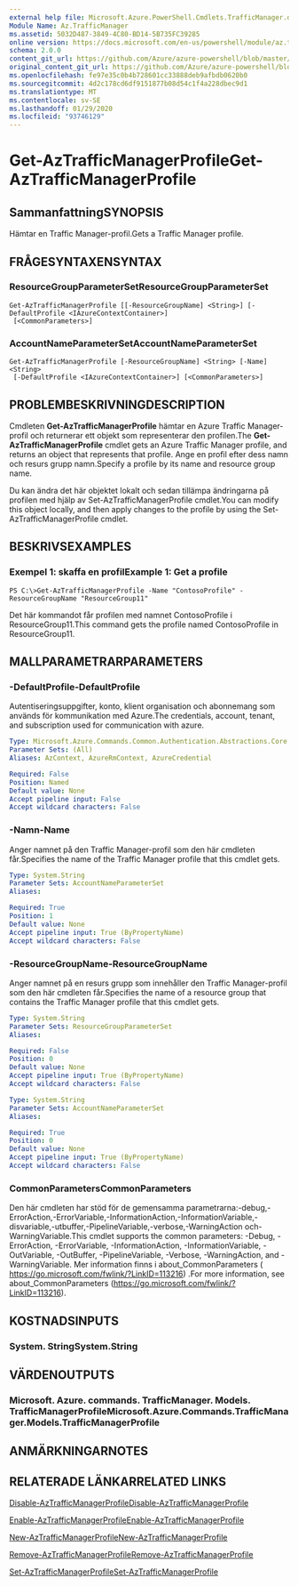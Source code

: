 ```yaml
---
external help file: Microsoft.Azure.PowerShell.Cmdlets.TrafficManager.dll-Help.xml
Module Name: Az.TrafficManager
ms.assetid: 5032D487-3849-4C80-BD14-5B735FC39285
online version: https://docs.microsoft.com/en-us/powershell/module/az.trafficmanager/get-aztrafficmanagerprofile
schema: 2.0.0
content_git_url: https://github.com/Azure/azure-powershell/blob/master/src/TrafficManager/TrafficManager/help/Get-AzTrafficManagerProfile.md
original_content_git_url: https://github.com/Azure/azure-powershell/blob/master/src/TrafficManager/TrafficManager/help/Get-AzTrafficManagerProfile.md
ms.openlocfilehash: fe97e35c0b4b728601cc33888deb9afbdb0620b0
ms.sourcegitcommit: 4d2c178cd6df9151877b08d54c1f4a228dbec9d1
ms.translationtype: MT
ms.contentlocale: sv-SE
ms.lasthandoff: 01/29/2020
ms.locfileid: "93746129"
---
```

# <span data-ttu-id="0380a-101">Get-AzTrafficManagerProfile</span><span class="sxs-lookup"><span data-stu-id="0380a-101">Get-AzTrafficManagerProfile</span></span>

## <span data-ttu-id="0380a-102">Sammanfattning</span><span class="sxs-lookup"><span data-stu-id="0380a-102">SYNOPSIS</span></span>
<span data-ttu-id="0380a-103">Hämtar en Traffic Manager-profil.</span><span class="sxs-lookup"><span data-stu-id="0380a-103">Gets a Traffic Manager profile.</span></span>

## <span data-ttu-id="0380a-104">FRÅGESYNTAXEN</span><span class="sxs-lookup"><span data-stu-id="0380a-104">SYNTAX</span></span>

### <span data-ttu-id="0380a-105">ResourceGroupParameterSet</span><span class="sxs-lookup"><span data-stu-id="0380a-105">ResourceGroupParameterSet</span></span>
```
Get-AzTrafficManagerProfile [[-ResourceGroupName] <String>] [-DefaultProfile <IAzureContextContainer>]
 [<CommonParameters>]
```

### <span data-ttu-id="0380a-106">AccountNameParameterSet</span><span class="sxs-lookup"><span data-stu-id="0380a-106">AccountNameParameterSet</span></span>
```
Get-AzTrafficManagerProfile [-ResourceGroupName] <String> [-Name] <String>
 [-DefaultProfile <IAzureContextContainer>] [<CommonParameters>]
```

## <span data-ttu-id="0380a-107">PROBLEMBESKRIVNING</span><span class="sxs-lookup"><span data-stu-id="0380a-107">DESCRIPTION</span></span>
<span data-ttu-id="0380a-108">Cmdleten **Get-AzTrafficManagerProfile** hämtar en Azure Traffic Manager-profil och returnerar ett objekt som representerar den profilen.</span><span class="sxs-lookup"><span data-stu-id="0380a-108">The **Get-AzTrafficManagerProfile** cmdlet gets an Azure Traffic Manager profile, and returns an object that represents that profile.</span></span>
<span data-ttu-id="0380a-109">Ange en profil efter dess namn och resurs grupp namn.</span><span class="sxs-lookup"><span data-stu-id="0380a-109">Specify a profile by its name and resource group name.</span></span>

<span data-ttu-id="0380a-110">Du kan ändra det här objektet lokalt och sedan tillämpa ändringarna på profilen med hjälp av Set-AzTrafficManagerProfile cmdlet.</span><span class="sxs-lookup"><span data-stu-id="0380a-110">You can modify this object locally, and then apply changes to the profile by using the Set-AzTrafficManagerProfile cmdlet.</span></span>

## <span data-ttu-id="0380a-111">BESKRIVS</span><span class="sxs-lookup"><span data-stu-id="0380a-111">EXAMPLES</span></span>

### <span data-ttu-id="0380a-112">Exempel 1: skaffa en profil</span><span class="sxs-lookup"><span data-stu-id="0380a-112">Example 1: Get a profile</span></span>
```
PS C:\>Get-AzTrafficManagerProfile -Name "ContosoProfile" -ResourceGroupName "ResourceGroup11"
```

<span data-ttu-id="0380a-113">Det här kommandot får profilen med namnet ContosoProfile i ResourceGroup11.</span><span class="sxs-lookup"><span data-stu-id="0380a-113">This command gets the profile named ContosoProfile in ResourceGroup11.</span></span>

## <span data-ttu-id="0380a-114">MALLPARAMETRAR</span><span class="sxs-lookup"><span data-stu-id="0380a-114">PARAMETERS</span></span>

### <span data-ttu-id="0380a-115">-DefaultProfile</span><span class="sxs-lookup"><span data-stu-id="0380a-115">-DefaultProfile</span></span>
<span data-ttu-id="0380a-116">Autentiseringsuppgifter, konto, klient organisation och abonnemang som används för kommunikation med Azure.</span><span class="sxs-lookup"><span data-stu-id="0380a-116">The credentials, account, tenant, and subscription used for communication with azure.</span></span>

```yaml
Type: Microsoft.Azure.Commands.Common.Authentication.Abstractions.Core.IAzureContextContainer
Parameter Sets: (All)
Aliases: AzContext, AzureRmContext, AzureCredential

Required: False
Position: Named
Default value: None
Accept pipeline input: False
Accept wildcard characters: False
```

### <span data-ttu-id="0380a-117">-Namn</span><span class="sxs-lookup"><span data-stu-id="0380a-117">-Name</span></span>
<span data-ttu-id="0380a-118">Anger namnet på den Traffic Manager-profil som den här cmdleten får.</span><span class="sxs-lookup"><span data-stu-id="0380a-118">Specifies the name of the Traffic Manager profile that this cmdlet gets.</span></span>

```yaml
Type: System.String
Parameter Sets: AccountNameParameterSet
Aliases:

Required: True
Position: 1
Default value: None
Accept pipeline input: True (ByPropertyName)
Accept wildcard characters: False
```

### <span data-ttu-id="0380a-119">-ResourceGroupName</span><span class="sxs-lookup"><span data-stu-id="0380a-119">-ResourceGroupName</span></span>
<span data-ttu-id="0380a-120">Anger namnet på en resurs grupp som innehåller den Traffic Manager-profil som den här cmdleten får.</span><span class="sxs-lookup"><span data-stu-id="0380a-120">Specifies the name of a resource group that contains the Traffic Manager profile that this cmdlet gets.</span></span>

```yaml
Type: System.String
Parameter Sets: ResourceGroupParameterSet
Aliases:

Required: False
Position: 0
Default value: None
Accept pipeline input: True (ByPropertyName)
Accept wildcard characters: False
```

```yaml
Type: System.String
Parameter Sets: AccountNameParameterSet
Aliases:

Required: True
Position: 0
Default value: None
Accept pipeline input: True (ByPropertyName)
Accept wildcard characters: False
```

### <span data-ttu-id="0380a-121">CommonParameters</span><span class="sxs-lookup"><span data-stu-id="0380a-121">CommonParameters</span></span>
<span data-ttu-id="0380a-122">Den här cmdleten har stöd för de gemensamma parametrarna:-debug,-ErrorAction,-ErrorVariable,-InformationAction,-InformationVariable,-disvariable,-utbuffer,-PipelineVariable,-verbose,-WarningAction och-WarningVariable.</span><span class="sxs-lookup"><span data-stu-id="0380a-122">This cmdlet supports the common parameters: -Debug, -ErrorAction, -ErrorVariable, -InformationAction, -InformationVariable, -OutVariable, -OutBuffer, -PipelineVariable, -Verbose, -WarningAction, and -WarningVariable.</span></span> <span data-ttu-id="0380a-123">Mer information finns i about_CommonParameters ( https://go.microsoft.com/fwlink/?LinkID=113216) .</span><span class="sxs-lookup"><span data-stu-id="0380a-123">For more information, see about_CommonParameters (https://go.microsoft.com/fwlink/?LinkID=113216).</span></span>

## <span data-ttu-id="0380a-124">KOSTNADS</span><span class="sxs-lookup"><span data-stu-id="0380a-124">INPUTS</span></span>

### <span data-ttu-id="0380a-125">System. String</span><span class="sxs-lookup"><span data-stu-id="0380a-125">System.String</span></span>

## <span data-ttu-id="0380a-126">VÄRDEN</span><span class="sxs-lookup"><span data-stu-id="0380a-126">OUTPUTS</span></span>

### <span data-ttu-id="0380a-127">Microsoft. Azure. commands. TrafficManager. Models. TrafficManagerProfile</span><span class="sxs-lookup"><span data-stu-id="0380a-127">Microsoft.Azure.Commands.TrafficManager.Models.TrafficManagerProfile</span></span>

## <span data-ttu-id="0380a-128">ANMÄRKNINGAR</span><span class="sxs-lookup"><span data-stu-id="0380a-128">NOTES</span></span>

## <span data-ttu-id="0380a-129">RELATERADE LÄNKAR</span><span class="sxs-lookup"><span data-stu-id="0380a-129">RELATED LINKS</span></span>

[<span data-ttu-id="0380a-130">Disable-AzTrafficManagerProfile</span><span class="sxs-lookup"><span data-stu-id="0380a-130">Disable-AzTrafficManagerProfile</span></span>](./Disable-AzTrafficManagerProfile.md)

[<span data-ttu-id="0380a-131">Enable-AzTrafficManagerProfile</span><span class="sxs-lookup"><span data-stu-id="0380a-131">Enable-AzTrafficManagerProfile</span></span>](./Enable-AzTrafficManagerProfile.md)

[<span data-ttu-id="0380a-132">New-AzTrafficManagerProfile</span><span class="sxs-lookup"><span data-stu-id="0380a-132">New-AzTrafficManagerProfile</span></span>](./New-AzTrafficManagerProfile.md)

[<span data-ttu-id="0380a-133">Remove-AzTrafficManagerProfile</span><span class="sxs-lookup"><span data-stu-id="0380a-133">Remove-AzTrafficManagerProfile</span></span>](./Remove-AzTrafficManagerProfile.md)

[<span data-ttu-id="0380a-134">Set-AzTrafficManagerProfile</span><span class="sxs-lookup"><span data-stu-id="0380a-134">Set-AzTrafficManagerProfile</span></span>](./Set-AzTrafficManagerProfile.md)


